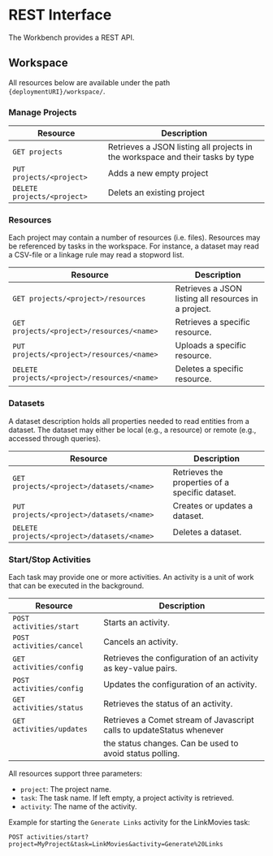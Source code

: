 # REST Interface

The Workbench provides a REST API.

## Workspace

All resources below are available under the path `{deploymentURI}/workspace/`.

### Manage Projects

| Resource                    | Description                                                                    |
| --------------------------- | ------------------------------------------------------------------------------ |
| `GET projects`              | Retrieves a JSON listing all projects in the workspace and their tasks by type |
| `PUT projects/<project>`    | Adds a new empty project                                                       |   
| `DELETE projects/<project>` | Delets an existing project                                                     |

### Resources

Each project may contain a number of resources (i.e. files). 
Resources may be referenced by tasks in the workspace.
For instance, a dataset may read a CSV-file or a linkage rule may read a stopword list.

| Resource                                      | Description                                          |
| --------------------------------------------- | ---------------------------------------------------- |
| `GET projects/<project>/resources `           | Retrieves a JSON listing all resources in a project. |
| `GET projects/<project>/resources/<name> `    | Retrieves a specific resource.                       |   
| `PUT projects/<project>/resources/<name> `    | Uploads a specific resource.                         |   
| `DELETE projects/<project>/resources/<name> ` | Deletes a specific resource.                         |   

### Datasets

A dataset description holds all properties needed to read entities from a dataset.
The dataset may either be local (e.g., a resource) or remote (e.g., accessed through queries).

| Resource | Description |
| --- | --- |
| `GET projects/<project>/datasets/<name> ` | Retrieves the properties of a specific dataset. |   
| `PUT projects/<project>/datasets/<name> ` | Creates or updates a dataset. |   
| `DELETE projects/<project>/datasets/<name> ` | Deletes a dataset. |   

### Start/Stop Activities

Each task may provide one or more activities. An activity is a unit of work that can be executed in the background.

| Resource | Description |
| --- | --- |
| `POST activities/start` | Starts an activity. |
| `POST activities/cancel` | Cancels an activity. |
| `GET activities/config` | Retrieves the configuration of an activity as key-value pairs. |
| `POST activities/config` | Updates the configuration of an activity. |
| `GET activities/status` | Retrieves the status of an activity. |
| `GET activities/updates` | Retrieves a Comet stream of Javascript calls to updateStatus whenever |
|                          | the status changes. Can be used to avoid status polling. |

All resources support three parameters:

- `project`: The project name.
- `task`: The task name. If left empty, a project activity is retrieved.
- `activity`: The name of the activity.

Example for starting the `Generate Links` activity for the LinkMovies task:

    POST activities/start?project=MyProject&task=LinkMovies&activity=Generate%20Links
    
    
